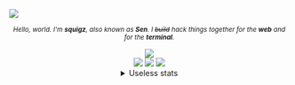 <img src="https://user-images.githubusercontent.com/20311086/184510868-837219d2-f4a3-4c3e-8d4a-2cd5707c0987.png" />
<div align=center>
  <p><sup><i>Hello, world. I'm <b>squigz</b>, also known as <b>Sen</b>. I <s>build</s> hack things together for the <b>web</b> and for the <b>terminal</b>.</i></sup></p>
<a href="https://discord.gg/5jAYJyU6YF"><img src="https://img.shields.io/discord/484805623209525258?color=7289da&label=Find%20me%20on%20Discord&logo=discord&logoColor=7289da&style=for-the-badge" /></a>
<br>
<img src="https://user-images.githubusercontent.com/20311086/184515273-30504c74-23f3-457e-a0a0-03005bf1becc.svg" />
<img src="https://user-images.githubusercontent.com/20311086/184515331-b060bde9-e3fa-43dd-981e-2a163a6b8cb7.svg" />
<img src="https://user-images.githubusercontent.com/20311086/184558023-8f8d768e-f478-4b93-8caa-041ef522a328.svg" />
<br>
  
<details>
<summary color=gray>Useless stats</summary>
<img width=600 src="https://github-profile-summary-cards.vercel.app/api/cards/profile-details?username=squigglezworth&theme=tokyonight" />
<br>
<img width=330 src="http://github-profile-summary-cards.vercel.app/api/cards/stats?username=squigglezworth&theme=tokyonight" />
<img width=330 src="http://github-profile-summary-cards.vercel.app/api/cards/most-commit-language?username=squigglezworth&theme=tokyonight" />
<img width=330 src="http://github-profile-summary-cards.vercel.app/api/cards/productive-time?username=squigglezworth&theme=tokyonight&utcOffset=8" />
</details>
</div>
